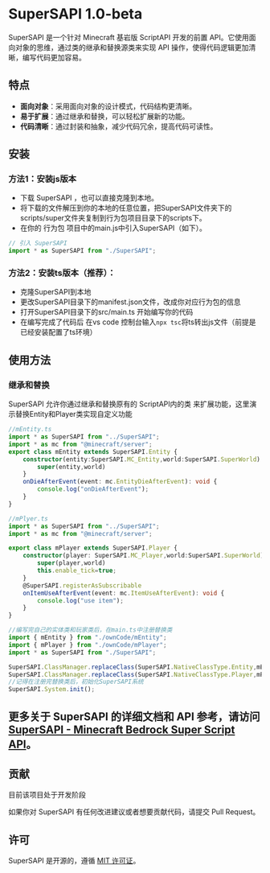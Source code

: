 # SuperSAPI 1.0-beta

SuperSAPI 是一个针对 Minecraft 基岩版 ScriptAPI 开发的前置 API。它使用面向对象的思维，通过类的继承和替换源类来实现 API 操作，使得代码逻辑更加清晰，编写代码更加容易。

## 特点

- **面向对象**：采用面向对象的设计模式，代码结构更清晰。
- **易于扩展**：通过继承和替换，可以轻松扩展新的功能。
- **代码清晰**：通过封装和抽象，减少代码冗余，提高代码可读性。

## 安装

### 方法1：安装js版本

* 下载 SuperSAPI ，也可以直接克隆到本地。
* 将下载的文件解压到你的本地的任意位置，把SuperSAPI文件夹下的scripts/super文件夹复制到行为包项目目录下的scripts下。
* 在你的 行为包 项目中的main.js中引入SuperSAPI（如下）。

```javascript
// 引入 SuperSAPI
import * as SuperSAPI from "./SuperSAPI";
```

### 方法2：安装ts版本（推荐）：

* 克隆SuperSAPI到本地
* 更改SuperSAPI目录下的manifest.json文件，改成你对应行为包的信息
* 打开SuperSAPI目录下的src/main.ts 开始编写你的代码
* 在编写完成了代码后 在vs code 控制台输入`npx tsc`将ts转出js文件（前提是已经安装配置了ts环境）

## 使用方法

### 继承和替换

SuperSAPI 允许你通过继承和替换原有的 ScriptAPI内的类 来扩展功能，这里演示替换Entity和Player类实现自定义功能

```ts
//mEntity.ts
import * as SuperSAPI from "../SuperSAPI";
import * as mc from "@minecraft/server";
export class mEntity extends SuperSAPI.Entity {
    constructor(entity:SuperSAPI.MC_Entity,world:SuperSAPI.SuperWorld) {
        super(entity,world)
    }
    onDieAfterEvent(event: mc.EntityDieAfterEvent): void {
        console.log("onDieAfterEvent");
    }
}
```

```ts
//mPlyer.ts
import * as SuperSAPI from "../SuperSAPI";
import * as mc from "@minecraft/server";

export class mPlayer extends SuperSAPI.Player {
    constructor(player: SuperSAPI.MC_Player,world:SuperSAPI.SuperWorld) {
        super(player,world)
        this.enable_tick=true;
    }
    @SuperSAPI.registerAsSubscribable
    onItemUseAfterEvent(event: mc.ItemUseAfterEvent): void {
        console.log("use item");
    }
}
```

```ts
//编写完自己的实体类和玩家类后，在main.ts中注册替换类
import { mEntity } from "./ownCode/mEntity";
import { mPlayer } from "./ownCode/mPlayer";
import * as SuperSAPI from "./SuperSAPI";

SuperSAPI.ClassManager.replaceClass(SuperSAPI.NativeClassType.Entity,mEntity)
SuperSAPI.ClassManager.replaceClass(SuperSAPI.NativeClassType.Player,mPlayer)
//记得在注册完替换类后，初始化SuperSAPI系统
SuperSAPI.System.init();

```

## 更多关于 SuperSAPI 的详细文档和 API 参考，请访问 [SuperSAPI - Minecraft Bedrock Super Script API](https://flyqingfeng.github.io/SuperSAPI/)。

## 贡献

目前该项目处于开发阶段

如果你对 SuperSAPI 有任何改进建议或者想要贡献代码，请提交 Pull Request。

## 许可

SuperSAPI 是开源的，遵循 [MIT 许可证](#)。
